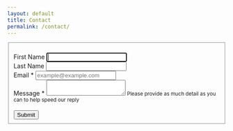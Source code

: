 ```yaml
---
layout: default
title: Contact
permalink: /contact/
---
```


<form class="" target="_self" enctype="multipart/form-data" action="https://formkeep.com/f/817df359c638" accept-charset="UTF-8" method="post">
          <fieldset>
            <br>
              <div class="row">
              <div class="form-group" id="First_Name__div">
              <label for="First_Name">First Name</label>
              <input type="text" name="First Name" id="First_Name" autofocus="autofocus" class="form-control" />
          </div>
              <div class="form-group" id="Last_Name__div">
              <label for="Last_Name">Last Name</label>
              <input type="text" name="Last Name" id="Last_Name" class="form-control" />
          </div>
          </div>
              <div class="row">
              <div class="form-group" id="Email__div">
              <label title="required" for="Email">Email *</label>
              <input type="email" name="Email" id="Email" required="required" placeholder="example@example.com" class="form-control" />
          </div>
          </div>
              <div class="row">
              <div class="form-group" id="Message__div">
              <label title="required" for="Message">Message *</label>
              <textarea name="Message" id="Message" required="required" class="form-control">
</textarea>
              <small class="form-text text-muted">Please provide as much detail as you can to help speed our reply</small>
          </div>
          </div>
          <br>
          <div style="opacity:0;position:absolute;top:0;left:-5000px;height:0;width:0">
            <label for="subscribe_817df359c638_47869"></label>
            <input name="subscribe_817df359c638_47869" value="" tabindex="-1" autocomplete="off"
                   type="email" id="email_subscribe_817df359c638_47869" placeholder="Your email here">
          </div>
          <div class="row">
            <div class="col-xs-12">
              <input type="submit" value="Submit" class="btn btn-block btn-primary" data-disable-with="Submit" />
            </div>
          </div>
        </fieldset>
</form>